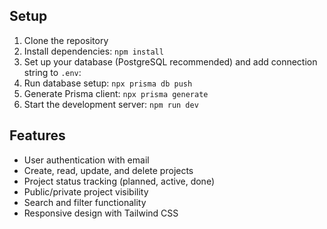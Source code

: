 ## Setup

1. Clone the repository
2. Install dependencies: `npm install`
3. Set up your database (PostgreSQL recommended) and add connection string to `.env`:
4. Run database setup: `npx prisma db push`
5. Generate Prisma client: `npx prisma generate`
6. Start the development server: `npm run dev`

## Features

- User authentication with email
- Create, read, update, and delete projects
- Project status tracking (planned, active, done)
- Public/private project visibility
- Search and filter functionality
- Responsive design with Tailwind CSS


